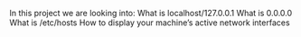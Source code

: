 In this project we are looking into:
What is localhost/127.0.0.1
What is 0.0.0.0
What is /etc/hosts
How to display your machine’s active network interfaces
